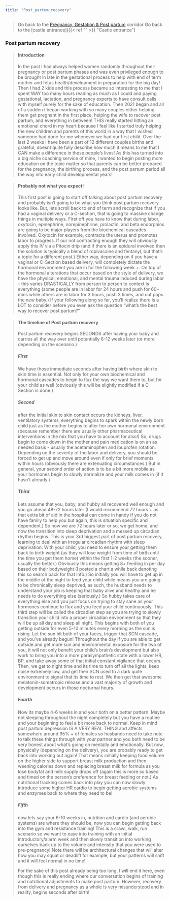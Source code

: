 ```yaml
---
title: "Post_partum_recovery"
---
```

>Go back to the [Pregnancy, Gestation & Post partum](Pregnancy,%20Gestation%20&%20Post%20partum.md) corridor
>Go back to the [castle entrance]({{< ref "" >}} "Castle entrance")

### Post partum recovery
> #### Introduction
>In the past I had always helped women randomly throughout their pregnancy or post partum phases and was even privileged enough to be brought in late in the gestational process to help with end of term mother and fetus health/development in preparation for the big day! Then I had 2 kids and this process became so interesting to me that I spent WAY too many hours reading as much as I could and paying gestational, lactation, and pregnancy experts to have consult calls with myself purely for the sake of education. Then 2021 began and all of a sudden I began working with so many couples either helping them get pregnant in the first place, helping the wife to recover post partum, and everything in between! THIS really started hitting an emotional chord in my heart because I feel like I started truly helping the new children and parents of this world in a way that I wished someone had done for me whenever we had our first child. Over the last 2 weeks I have been a part of 12 different couples births and grateful, doesnt quite fully describe how much it means to me that I CAN make a difference in these people’s lives! As this has turned into a big niche coaching service of mine, I wanted to begin posting more education on the topic matter so that parents can be better prepared for the pregnancy, the birthing process, and the post partum period all the way into early child developmental years!

> #### Probably not what you expect!
> This first post is going to start off talking about post partum recovery and probably isn’t going to be what you think post partum recovery looks like. But, lets scroll back to end of term and recognize that if you had a vaginal delivery or a C-section, that is going to massive change things in multiple ways. First off you have to know that during labor, oxytocin, epinephrine, norepinephrine, prolactin, and beta endorphins are going to be major players from the biochemical cascades involved. Oxytocin for example, contracts the uterus and promotes labor to progress. If our not contracting enough they will obviously apply this IV via a Pitocin drip (and if there is an epidural involved then the solution is typically a blend of ropivacaine and fentanyl, but that’s a topic for a different post.) Either way, depending on if you have a vaginal or C-Section based delivery, will completely dictate the hormonal environment you are in for the following week +. On top of the hormonal alterations that occur based on the style of delivery, we have the physical, emotional, and mental trauma induced during labor - this varies DRASTICALLY from person to person to context is everything (some people are in labor for 24 hours and push for 60+ mins while others are in labor for 3 hours, push 3 times, and out pops the new baby.) If your following along so far, you’ll realize there is a LOT to consider before you even ask the question “what’s the best way to recover post partum?”

  
> #### The timeline of Post partum recovery
> Post partum recovery begins SECONDS after having your baby and carries all the way over until potentially 6-12 weeks later (or more depending on the scenario.)
>
> ##### First
> We have those immediate seconds after having birth where skin to skin time is essential. Not only for your own biochemical and hormonal cascades to begin to flux the way we want them to, but for your child as well (obviously this will be slightly modified if a C-Section is done.)
>
> ##### Second 
> after the initial skin to skin contact occurs the kidneys, liver, ventilatory systems, everything begins to spark within the newly born child just as the mother begins to alter her own hormonal environment (because remember there are usually other pharmaceutical interventions in the mix that you have to account for also!) So, drugs begin to come down in the mother and pain medication is on an as needed basis - usually the acetaminophen and ibuprofen rotation. Depending on the severity of the labor and delivery, you should be forced to get up and move around even if only for brief moments within hours (obviously there are extenuating circumstances.) But in general, your second order of action is to be a bit more mobile as your hormones begin to slowly normalize and your milk comes in (if it hasn’t already.)
>
> ##### Third
> Lets assume that you, baby, and hubby all recovered well enough and you go ahead 48-72 hours later (I would recommend 72 hours + as that extra bit of aid in the hospital can come in handy if you do not have family to help you but again, this is situation specific and dependent.) So now we are 72 hours later or so, we get home, and now the transition into sleep deprivation and a messed up circadian rhythm begins. This is your 3rd biggest part of post partum recovery, learning to deal with an irregular circadian rhythm with sleep deprivation. With your child, you need to ensure your getting them back to birth weight (as they will lose weight from time of birth until the time you get them home) within the first 1-2 weeks (the sooner, usually the better.) Obviously this means getting 8+ feeding in per day based on their bodyweight (I posted a chart a while back denoting this so search back for that info.) So initially you will have to get up in the middle of the night to feed your child while means you are going to be chronically sleep deprived, as such, the husband needs to understand your job is keeping that baby alive and healthy and he needs to do everything else (seriously.) So hubby takes care of everything else and you just focus on trying to stay sane as your hormones continue to flux and you feed your child continuously. This third step will be called the circadian step as you are trying to slowly transition your child into a proper circadian environment so that they will be up all day and sleep all night. This begins with both of you getting outside for even 5-10 minutes every morning as the sun is rising. Let the sun hit both of your faces, trigger that SCN cascade, and you’ve already begun! Throughout the day if you are able to get outside and get more sun and environmental exposure for the two of you, it will not only benefit your child’s brain’s development but also work to bring you into a more parasympathetic state with a lower HR, BP, and take away some of that initial constant vigilance that occurs. Then, we get to night time and its time to turn off all the lights, keep noise extremely low, and get their SCN used to a dark quite environment to signal that its time to rest. We then get that awesome melatonin-somatropic release and a vast majority of growth and development occurs in those nocturnal hours.
>
> ##### Fourth
> Now its maybe 4-6 weeks in and your both on a better pattern. Maybe not sleeping throughout the night completely but you have a routine and your beginning to feel a bit more back to normal. Keep in mind post partum depression IS A VERY REAL THING and affects somewhere around 95% + of females so husbands need to take note to talk these things through with your partner and you both need to be very honest about what’s going on mentally and emotionally. But now, physically (depending on the delivery), you are probably ready to get back into working out again! That means initially keeping food volume on the higher side to support breast milk production and then weening calories down and replacing breast milk for formula as you lose bodyfat and milk supply drops off (again this is more so based and timed on the person’s preference for breast feeding or not.) As nutritional tracking comes back into play you can now slowly introduce some higher HR cardio to begin getting aerobic systems and enzymes back to where they need to be!
>
> ##### Fifth
> now lets say your 6-10 weeks in, nutrition and cardio (and aerobic systems) are where they should be, now you can begin getting back into the gym and resistance training! This is a crawl, walk, run scenario so we want to ease into training with an initial introductory/alarm week and then slowly transition into working ourselves back up to the volume and intensity that you were used to pre-pregnancy! Note there will be architectural changes that will alter how you may squat or deadlift for example, but your patterns will shift and it will feel normal in no time! 
>
>  For the sake of this post already being too long, I will end it here, even though this is really ending where our conversation begins of training and nutritional adjustments to make post partum. However, recovery from delivery and pregnancy as a whole is very misunderstood and in reality, begins seconds after birth!